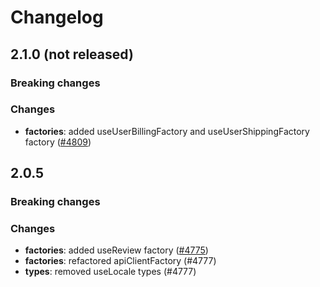 # Changelog

## 2.1.0 (not released)

### Breaking changes

### Changes

* **factories**: added useUserBillingFactory and useUserShippingFactory factory ([#4809](https://github.com/DivanteLtd/vue-storefront/issues/4809))

## 2.0.5

### Breaking changes

### Changes

* **factories**: added useReview factory ([#4775](https://github.com/DivanteLtd/vue-storefront/issues/4775))
* **factories**: refactored apiClientFactory (#4777)
* **types**: removed useLocale types (#4777)
